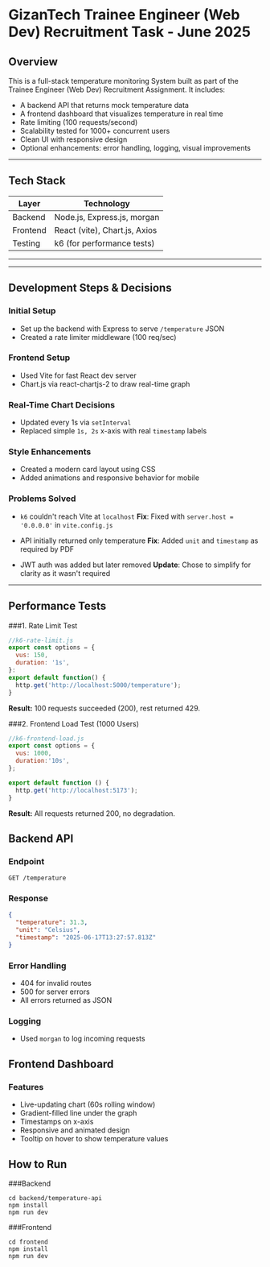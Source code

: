 # GizanTech Trainee Engineer (Web Dev) Recruitment Task - June 2025

## Overview
This is a full-stack temperature monitoring System built as part of the Trainee Engineer (Web Dev) Recruitment Assignment. It includes:

- A backend API that returns mock temperature data
- A frontend dashboard that visualizes temperature in real time
- Rate limiting (100 requests/second)
- Scalability tested for 1000+ concurrent users
- Clean UI with responsive design
- Optional enhancements: error handling, logging, visual improvements

---

## Tech Stack
| Layer       | Technology                    |
|-------------|-------------------------------|
| Backend     | Node.js, Express.js, morgan   |
| Frontend    | React (vite), Chart.js, Axios |
| Testing     | k6 (for performance tests)    |

---

---

## Development Steps & Decisions

### Initial Setup
- Set up the backend with Express to serve `/temperature` JSON
- Created a rate limiter middleware (100 req/sec)

### Frontend Setup
- Used Vite for fast React dev server
- Chart.js via react-chartjs-2 to draw real-time graph

### Real-Time Chart Decisions
- Updated every 1s via `setInterval`
- Replaced simple `1s, 2s` x-axis with real `timestamp` labels

### Style Enhancements
- Created a modern card layout using CSS
- Added animations and responsive behavior for mobile

### Problems Solved
- `k6` couldn't reach Vite at `localhost`
    **Fix**: Fixed with `server.host = '0.0.0.0'` in `vite.config.js`

- API initially returned only temperature
   **Fix**: Added `unit` and `timestamp` as required by PDF

- JWT auth was added but later removed
  **Update**: Chose to simplify for clarity as it wasn't required


---

## Performance Tests

###1. Rate Limit Test

```js
//k6-rate-limit.js
export const options = {
  vus: 150,
  duration: '1s',
}:
export default function() {
  http.get('http://localhost:5000/temperature');
}
```
**Result:** 100 requests succeeded (200), rest returned 429.

###2. Frontend Load Test (1000 Users)

```js
//k6-frontend-load.js
export const options = {
  vus: 1000,
  duration:'10s',
};

export default function () {
  http.get('http://localhost:5173');
}

```
**Result:** All requests returned 200, no degradation.

## Backend API

### Endpoint
`GET /temperature`

### Response

```json
{
  "temperature": 31.3,
  "unit": "Celsius",
  "timestamp": "2025-06-17T13:27:57.813Z"
}

```

### Error Handling
- 404 for invalid routes
- 500 for server errors
- All errors returned as JSON

### Logging
- Used `morgan` to log incoming requests

## Frontend Dashboard

### Features

- Live-updating chart (60s rolling window)
- Gradient-filled line under the graph
- Timestamps on x-axis
- Responsive and animated design
- Tooltip on hover to show temperature values


## How to Run
###Backend

```
cd backend/temperature-api
npm install
npm run dev
```

###Frontend

```
cd frontend
npm install
npm run dev
```
